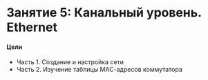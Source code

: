 # Занятие 5: Канальный уровень. Ethernet

#### Цели
* Часть 1. Создание и настройка сети
* Часть 2. Изучение таблицы МАС-адресов коммутатора
